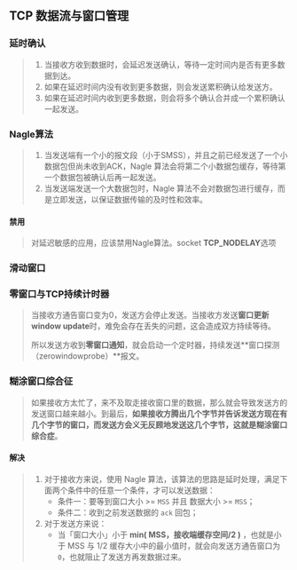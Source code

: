 ## TCP 数据流与窗口管理

### 延时确认

> 1. 当接收方收到数据时，会延迟发送确认，等待一定时间内是否有更多数据到达。
> 2. 如果在延迟时间内没有收到更多数据，则会发送累积确认给发送方。
> 3. 如果在延迟时间内收到更多数据，则会将多个确认合并成一个累积确认一起发送。

### Nagle算法

> 1. 当发送端有一个小的报文段（小于SMSS），并且之前已经发送了一个小数据包但尚未收到ACK，Nagle 算法会将第二个小数据包缓存，等待第一个数据包被确认后再一起发送。
> 2. 当发送端发送一个大数据包时，Nagle 算法不会对数据包进行缓存，而是立即发送，以保证数据传输的及时性和效率。

#### 禁用

> 对延迟敏感的应用，应该禁用Nagle算法。socket **TCP_NODELAY**选项

### 滑动窗口

### 零窗口与TCP持续计时器

> 当接收方通告窗口变为0，发送方会停止发送。当接收方发送**窗口更新 window update**时，难免会存在丢失的问题，这会造成双方持续等待。
>
> 所以发送方收到**零窗口通知**，就会启动一个定时器，持续发送**窗口探测（zerowindowprobe）**报文。

### 糊涂窗口综合征

> 如果接收方太忙了，来不及取走接收窗口里的数据，那么就会导致发送方的发送窗口越来越小。到最后，**如果接收方腾出几个字节并告诉发送方现在有几个字节的窗口，而发送方会义无反顾地发送这几个字节，这就是糊涂窗口综合症**。

#### 解决

> 1. 对于接收方来说，使用 Nagle 算法，该算法的思路是延时处理，满足下面两个条件中的任意一个条件，才可以发送数据：
>    - 条件一：要等到窗口大小 >= `MSS` 并且 数据大小 >= `MSS`；
>    - 条件二：收到之前发送数据的 `ack` 回包；
> 2. 对于发送方来说：
>    - 当「窗口大小」小于 **min( MSS，接收端缓存空间/2 )** ，也就是小于 MSS 与 1/2 缓存大小中的最小值时，就会向发送方通告窗口为 `0`，也就阻止了发送方再发数据过来。